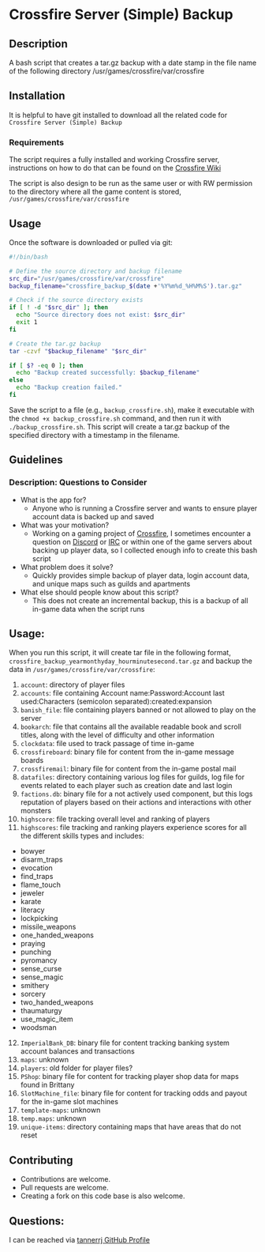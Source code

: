 # Crossfire Server (Simple) Backup

## Description

A bash script that creates a tar.gz backup with a date stamp in the file name of the following directory /usr/games/crossfire/var/crossfire

## Installation

It is helpful to have git installed to download all the related code for `Crossfire Server (Simple) Backup`

### Requirements

The script requires a fully installed and working Crossfire server, instructions on how to do that can be found on the [Crossfire Wiki](http://wiki.cross-fire.org/dokuwiki/doku.php/server:server_compiling)

The script is also design to be run as the same user or with RW permission to the directory where all the game content is stored, `/usr/games/crossfire/var/crossfire`

## Usage

Once the software is downloaded or pulled via git:

```bash
#!/bin/bash

# Define the source directory and backup filename
src_dir="/usr/games/crossfire/var/crossfire"
backup_filename="crossfire_backup_$(date +'%Y%m%d_%H%M%S').tar.gz"

# Check if the source directory exists
if [ ! -d "$src_dir" ]; then
  echo "Source directory does not exist: $src_dir"
  exit 1
fi

# Create the tar.gz backup
tar -czvf "$backup_filename" "$src_dir"

if [ $? -eq 0 ]; then
  echo "Backup created successfully: $backup_filename"
else
  echo "Backup creation failed."
fi
```

Save the script to a file (e.g., `backup_crossfire.sh`), make it executable with the `chmod +x backup_crossfire.sh` command, and then run it with `./backup_crossfire.sh`. This script will create a tar.gz backup of the specified directory with a timestamp in the filename.

## Guidelines

### Description: Questions to Consider

 * What is the app for?
   * Anyone who is running a Crossfire server and wants to ensure player account data is backed up and saved
 * What was your motivation?
   * Working on a gaming project of [Crossfire](https://sourceforge.net/projects/crossfire/), I sometimes encounter a question on [Discord](https://crossfire.real-time.com/discord/) or [IRC](https://crossfire.real-time.com/irc/) or within one of the game servers about backing up player data, so I collected enough info to create this bash script
 * What problem does it solve?
   * Quickly provides simple backup of player data, login account data, and unique maps such as guilds and apartments
 * What else should people know about this script?
    * This does not create an incremental backup, this is a backup of all in-game data when the script runs


## Usage:

When you run this script, it will create tar file in the following format, `crossfire_backup_yearmonthyday_hourminutesecond.tar.gz` and backup the data in `/usr/games/crossfire/var/crossfire`:

 1. `account`: directory of player files
 2. `accounts`: file containing Account name:Password:Account last used:Characters (semicolon separated):created:expansion
 3. `banish_file`: file containing players banned or not allowed to play on the server
 4. `bookarch`: file that contains all the available readable book and scroll titles, along with the level of difficulty and other information
 5. `clockdata`: file used to track passage of time in-game
 6. `crossfireboard`: binary file for content from the in-game message boards
 7. `crossfiremail`: binary file for content from the in-game postal mail
 8. `datafiles`: directory containing various log files for guilds, log file for events related to each player such as creation date and last login
 9. `factions.db`: binary file for a not actively used component, but this logs reputation of players based on their actions and interactions with other monsters
 10. `highscore`: file tracking overall level and ranking of players
 11. `highscores`: file tracking and ranking players experience scores for all the different skills types and includes:
   * bowyer
   * disarm_traps
   * evocation
   * find_traps
   * flame_touch
   * jeweler
   * karate
   * literacy
   * lockpicking
   * missile_weapons
   * one_handed_weapons
   * praying
   * punching
   * pyromancy
   * sense_curse
   * sense_magic
   * smithery
   * sorcery
   * two_handed_weapons
   * thaumaturgy
   * use_magic_item
   * woodsman
 12. `ImperialBank_DB`: binary file for content tracking banking system account balances and transactions
 13. `maps`: unknown
 14. `players`: old folder for player files?
 15. `PShop`: binary file for content for tracking player shop data for maps found in Brittany
 16. `SlotMachine_file`: binary file for content for tracking odds and payout for the in-game slot machines
 17. `template-maps`: unknown
 18. `temp.maps`: unknown
 19. `unique-items`: directory containing maps that have areas that do not reset


## Contributing

 * Contributions are welcome.
 * Pull requests are welcome.
 * Creating a fork on this code base is also welcome.

## Questions:

I can be reached via [tannerrj GitHub Profile](https://github.com/tannerrj)
